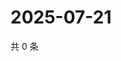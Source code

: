 # 2025-07-21

共 0 条

<!-- BEGIN ZHIHUVIDEO -->
<!-- 最后更新时间 Mon Jul 21 2025 02:15:24 GMT+0800 (China Standard Time) -->

<!-- END ZHIHUVIDEO -->
